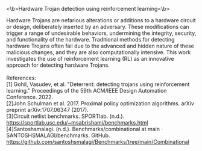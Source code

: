 <\b>Hardware Trojan detection using reinforcement learning<\b>

Hardware Trojans are nefarious alterations or additions to a hardware circuit or design, deliberately inserted by an adversary. These modifications can trigger a range of undesirable behaviors, undermining the integrity, security, and functionality of the hardware. Traditional methods for detecting hardware Trojans often fail due to the advanced and hidden nature of these malicious changes, and they are also computationally intensive. This work investigates the use of reinforcement learning (RL) as an innovative approach for detecting hardware Trojans.
<br />
<br />
References: <br />
[1] Gohil, Vasudev, et al. "Deterrent: detecting trojans using reinforcement learning." Proceedings of the 59th ACM/IEEE Design Automation Conference. 2022.<br />
[2]John Schulman et al. 2017. Proximal policy optimization algorithms. arXiv preprint arXiv:1707.06347 (2017).<br />
[3]Circuit netlist benchmarks. SPORTlab. (n.d.). https://sportlab.usc.edu/~msabrishami/benchmarks.html <br />
[4]Santoshsmalagi. (n.d.). Benchmarks/combinational at main · SANTOSHSMALAGI/benchmarks. GitHub. https://github.com/santoshsmalagi/Benchmarks/tree/main/Combinational <br />
